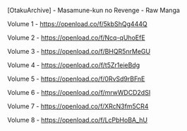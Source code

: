 [OtakuArchive] - Masamune-kun no Revenge - Raw Manga

Volume 1 - https://openload.co/f/5kbShQg444Q

Volume 2 - https://openload.co/f/Ncq-qUhoEfE

Volume 3 - https://openload.co/f/BHQR5nrMeGU

Volume 4 - https://openload.co/f/t5Zr1eieBdg

Volume 5 - https://openload.co/f/0RvSd9rBFnE

Volume 6 - https://openload.co/f/mrwWDCD2dSI

Volume 7 - https://openload.co/f/XRcN3fm5CR4

Volume 8 - https://openload.co/f/LcPbHoBA_hU
